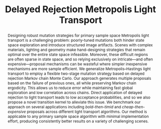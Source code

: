 ---
layout: pub

short-title: DRMLT
title: Delayed Rejection Metropolis Light Transport
summary: Applying delayed rejection MCMC to light transport simulation
authors:
    - author: 
        name: Damien Rioux-Lavoie
        institution: McGill University
        link: https://riouxld21.github.io/research
        order: 1
    - author: 
        name: Joey Litalien
        institution: McGill University
        link: https://joeylitalien.github.io
        order: 1
    - author: 
        name: Adrien Gruson
        institution: McGill University
        link: https://beltegeuse.github.io/research/
    - author: 
        name: Toshiya Hachisuka
        institution: The University of Tokyo
        link: https://www.ci.i.u-tokyo.ac.jp/~hachisuka/
    - author: 
        name: Derek Nowrouzezahrai
        institution: McGill University
        link: http://www.cim.mcgill.ca/~derek/

journal: ACM Transactions on Graphics
journal-note: To be presented at <b>SIGGRAPH</b>
volume: 39
number: 3
article-no: 26
doi: 10.1145/3388538
month: April
year: 2020

thumbnail: /assets/thumbnails/drmlt-thumb.png
teaser: /assets/teasers/drmlt-teaser.png
teaser-caption: "We generalize the Metropolis–Hastings algorithm with delayed rejection: our <i>delayed rejection Metropolis light transport</i> (DRMLT) method selectively applies different mutation strategies, improving upon one-stage primary sample space algorithms, i.e., PSSMLT with Gaussian proposals (PSSMLT / G) and H2MC. One variant of our method first attempts an isotropic Gaussian proposal, resorting to more intricate kernels (that improve local exploration with differential information) only when the first attempt failed, e.g., on rough dielectrics. DRMLT focuses computations in hard-to-explore regions without compromising quality in comparatively simpler regions (e.g., on the board). We visualize a per-pixel relative second-stage acceptance, where violet and yellow extremes respectively indicate the efficiency of the first and second stages."

abstract: |
    Designing robust mutation strategies for primary sample space Metropolis light transport is a challenging problem: poorly-tuned mutations both hinder state space exploration and introduce structured image artifacts. Scenes with complex materials, lighting and geometry make hand-designing strategies that remain optimal over the entire state space infeasible. Moreover, these difficult regions are often sparse in state space, and so relying exclusively on intricate—and often expensive—proposal mechanisms can be wasteful where simpler inexpensive mechanisms are more sample efficient. We generalize Metropolis–Hastings light transport to employ a flexible two-stage mutation strategy based on delayed rejection Markov chain Monte Carlo. Our approach generates multiple proposals based on the failure of previous ones, all while preserving Markov chain ergodicity. This allows us to reduce error while maintaining fast global exploration and low correlation across chains. Direct application of delayed rejection to light transport leads to low acceptance probabilities, and so we also propose a novel transition kernel to alleviate this issue. We benchmark our approach on several applications including <i>bold-then-timid</i> and <i>cheap-then-expensive</i> proposals across different light transport algorithms. Our method is applicable to any primary sample space algorithm with minimal implementation effort, producing consistently better results on a variety of challenging scenes.

# video: 

acknowledgements: Computing resources were provided by the National Systems of Compute Canada. This research was partially funded by the Natural Sciences and Engineering Council of Canada (RGPIN-2018-05669) and the Japan Society for the Promotion of Science KAKENHI (18KK0309).

downloads:
    published: True
    paper:
        file: /assets/drmlt/drmlt.pdf
        size: 21.5MB
        file-lowres: #RiouxLavoie-2020-DRMLT-Lowres.pdf
        size-lowres: #3MB
    doi:
        url: #doi
    supplementary:
        file: http://beltegeuse.s3-website-ap-northeast-1.amazonaws.com/research/2020_DRMLT/drmlt-supplemental.zip
        size: 185MB
        url: http://beltegeuse.s3-website-ap-northeast-1.amazonaws.com/research/2020_DRMLT
    slides:
        file: #DRMLT-Presentation.pdf
        size: #30MB
        file-key: #DRMLT-Presentation.key
        size-key: #100MB
    video:
        file: #DRMLT-Video.mp4
        size: #100MB
        url: #video
    code:
        published: False
        file: #DRMLT-Code.zip
        size: #25MB
        url: https://github.com/joeylitalien/drmlt
    bibtex:
        file: /assets/drmlt/drmlt.bib
        size: 0.4KB

tex: |
    @article{Rioux-Lavoie:2020:DRMLT,
       author = {Rioux-Lavoie, Damien and Litalien, Joey and Gruson, Adrien and Hachisuka, Toshiya and Nowrouzezahrai, Derek},
       title = {Delayed Rejection {M}etropolis Light Transport},
       journal = {ACM Transactions on Graphics},
       volume = {39},
       number = {3},
       articleno = {26},
       year = {2020},
       month = apr,
       doi = {10.1145/3388538}
    }

tag: research
permalink: /publications/drmlt
featured: 1
---